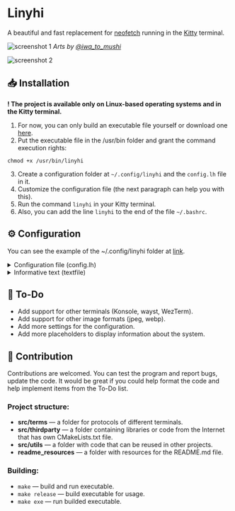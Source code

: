 # Linyhi
A beautiful and fast replacement for [neofetch](https://github.com/dylanaraps/neofetch) running in the [Kitty](https://github.com/kovidgoyal/kitty) terminal.

![screenshot 1](https://raw.github.com/dadencukillia/linyhi/main/readme_resources/screenshot1.png)
*Arts by [@iwa_to_mushi](https://twitter.com/iwa_to_mushi)*

![screenshot 2](https://raw.github.com/dadencukillia/linyhi/main/readme_resources/screenshot2.png)

## 📥️ Installation
**! The project is available only on Linux-based operating systems and in the Kitty terminal.**
1. For now, you can only build an executable file yourself or download one [here](https://github.com/dadencukillia/linyhi/releases).
2. Put the executable file in the /usr/bin folder and grant the command execution rights:
```
chmod +x /usr/bin/linyhi
```
3. Create a configuration folder at `~/.config/linyhi` and the `config.lh` file in it.
4. Customize the configuration file (the next paragraph can help you with this).
5. Run the command `linyhi` in your Kitty terminal.
6. Also, you can add the line `linyhi` to the end of the file `~/.bashrc`.

## ⚙️ Configuration
You can see the example of the ~/.config/linyhi folder at [link](https://github.com/dadencukillia/linyhi/tree/main/readme_resources/linyhi).

<details>
<summary>Configuration file (config.lh)</summary>
<br>

There must be a file `config.lh` in the configuration folder.

`.lh` - a special format of the configuration file. Features:
- You can make comments at the beginning of a line using the “#” character.
- Any other line must be in the “key: value” format.
- The key must: not contain spaces, end with the character “:”.
- Values can be of the following types: character (char), string, boolean, long, non-negative number (unsigned long).
- A string value can be set with or without the “ character.

Well, here's what you can customize in linyhi:
| Key | Type | Description |
|-----|------|-------------|
| textfile | String | The path to the text file whose text will be displayed to the right of the picture. You can learn how to set up this file in the next section. |
| imagesdirectory | String | A folder with images that will be randomly selected and displayed to the left of the informative text. **Important:** all images should be in PNG format, and they are not automatically scaled, so save them in the size that should be displayed in the terminal window. |
| paddingx | non-negative number | Left indents from the edges of the terminal window (number of space characters). |
| paddingy | non-negative number | Top and bottom indents from the edges of the terminal window, past and next command lines (number of line break characters). |
| gap | non-negative number | Indent the informative text from the picture in the spaces. |
| clearconsole | boolean (yes/no/true/false) | If yes or true, the program will clear the console after each program launch. |
| croptextheight | boolean (yes/no/true/false) | If so, the lines of informative text that do not fit within the height of the image will not be displayed. |
| border | character | The character that will form the column that separates the informative text from the image. If you want no column, leave a space here. |
| bordercolor | String | The color of the column between the image and the informative text. You can see the list of possible values below. |

**Color values for bordercolor field:**
| Regular | Bright |
|---------|--------|
| black | gray / grey / bright black |
| red | bright red |
| green | bright green |
| yellow | bright yellow |
| blue | bright blue |
| magenta | bright magenta |
| cyan | bright cyan |
| white | bright white |
| no | no |
</details>

<details>
<summary>Informative text (textfile)</summary>
<br>

The format of informative text must be in the file specified in the configuration file as the value of the `textfile` field.

The text will be displayed next to the image exactly as it is in the file. However, there is a way to change the color of the text, display system variables and other placeholders. To do this, you need to surround the system value with `%` characters. For example: `Hello %USER%` or `My terminal is %TERM%`.

To color, surround the name of the color in lowercase letters with `%` symbols. For example: `%red%This text should be red.` or `%red%Red%reset% and %gray%gray%reset% and default.`. Also note that the color is reset every line.

**Color values for informative text:**
| Regular | Bright |
|---------|--------|
| black | gray |
| red | bright_red |
| green | bright_green |
| yellow | bright_yellow |
| blue | bright_blue |
| magenta | bright_magenta |
| cyan | bright_cyan |
| white | bright_white |
| reset | reset |

**Placeholders for informative text:**
| OS | CPU | GPU | Battery | RAM | NETWORK | TERMINAL |
|----|-----|-----|---------|-----|---------|----------|
| %distro% | %cpu_name% | %gpu_name% | %battery_state% | %free_ram% | %ip% | %term% |
| %linux_version% | %cpu_logical_cores% | | %battery_charge% | %total_ram% | | %shell% |
| %uptime% | %cpu_physical_cores% | | | %avialable_ram% | | %shell_version% |
| | | | | %busy_ram% | | |
| | | | | %free_ram_gb% | | |
| | | | | %total_ram_gb% | | |
| | | | | %avialable_ram_gb% | | |
| | | | | %busy_ram_gb% | | |

</details>

## 📝 To-Do
- Add support for other terminals (Konsole, wayst, WezTerm).
- Add support for other image formats (jpeg, webp).
- Add more settings for the configuration.
- Add more placeholders to display information about the system.

## 🤝 Contribution
Contributions are welcomed. You can test the program and report bugs, update the code. It would be great if you could help format the code and help implement items from the To-Do list.

### Project structure:
- **src/terms** — a folder for protocols of different terminals.
- **src/thirdparty** — a folder containing libraries or code from the Internet that has own CMakeLists.txt file.
- **src/utils** — a folder with code that can be reused in other projects.
- **readme_resources** — a folder with resources for the README.md file.

### Building:
- `make` — build and run executable.
- `make release` — build executable for usage.
- `make exe` — run builded executable.
